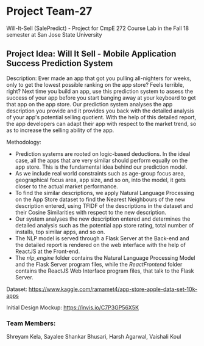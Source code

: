 # Project Team-27
Will-It-Sell (SalePredict) - Project for CmpE 272 Course Lab in the Fall 18 semester at San Jose State University

## Project Idea: Will It Sell - Mobile Application Success Prediction System

Description: Ever made an app that got you pulling all-nighters for weeks, only to get the lowest possible ranking on the app store? Feels terrible, right? Next time you build an app, use this prediction system to assess the success of your app before you start banging away at your keyboard to get that app on the app store. Our prediction system analyses the app description you provide and it provides you back with the detailed analysis of your app's potential selling quotient. With the help of this detailed report, the app developers can adapt their app with respect to the market trend, so as to increase the selling ability of the app.

Methodology: 

- Prediction systems are rooted on logic-based deductions. In the ideal case, all the apps that are very similar should perform equally on the app store. This is the fundamental idea behind our prediction model. 
- As we include real world constraints such as age-group focus area, geographical focus area, app size, and so on, into the model, it gets closer to the actual market performance. 
- To find the similar descriptions, we apply Natural Language Processing on the App Store dataset to find the Nearest Neighbours of the new description entered, using TFIDF of the descriptions in the dataset and their Cosine Similarities with respect to the new description.
- Our system analyses the new description entered and determines the detailed analysis such as the potential app store rating, total number of installs, top similar apps, and so on.
- The NLP model is served through a Flask Server at the Back-end and the detailed report is rendered on the web interface with the help of ReactJS at the Front-end. 
- The *nlp_engine* folder contains the Natural Language Processing Model and the Flask Server program files, while the *ReactFrontend* folder contains the ReactJS Web Interface program files, that talk to the Flask Server.

Dataset: https://www.kaggle.com/ramamet4/app-store-apple-data-set-10k-apps

Initial Design Mockup: https://invis.io/C7P3GP56X5K

### Team Members: 
Shreyam Kela,
Sayalee Shankar Bhusari,
Harsh Agarwal,
Vaishali Koul
